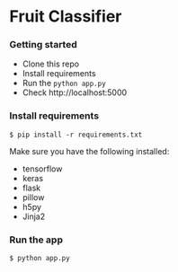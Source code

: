 # Fruit Classifier

### Getting started

- Clone this repo
- Install requirements
- Run the `python app.py`
- Check http://localhost:5000

### Install requirements

```shell
$ pip install -r requirements.txt
```

Make sure you have the following installed:
- tensorflow
- keras
- flask
- pillow
- h5py
- Jinja2

### Run the app

```
$ python app.py
```
